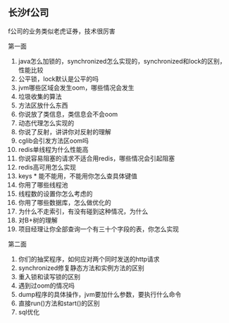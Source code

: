 ## 长沙f公司

f公司的业务类似老虎证券，技术很厉害



第一面

1. java怎么加锁的，synchronized怎么实现的，synchronized和lock的区别，性能比较
2. 公平锁，lock默认是公平的吗
3. jvm哪些区域会发生oom，哪些情况会发生
4. 垃圾收集的算法
5. 方法区放什么东西
6. 你说放了类信息，类信息会不会oom
7. 动态代理怎么实现的
8. 你说了反射，讲讲你对反射的理解
9. cglib会引发方法区oom吗
10. redis单线程为什么性能高
11. 你说容易阻塞的请求不适合用redis，哪些情况会引起阻塞
12. redis高可用怎么实现
13. keys * 能不能用，不能用你怎么查具体键值
14. 你用了哪些线程池
15. 线程数的设置你怎么考虑的
16. 你用了哪些数据库，怎么做优化的
17. 为什么不走索引，有没有碰到这种情况，为什么
18. 对B+树的理解
19. 项目经理让你全部查询一个有三十个字段的表，你怎么实现



第二面

1. 你们的抽奖程序，如何应对两个同时发送的http请求
2. synchronized修复静态方法和实例方法的区别
3. 重入锁和读写锁的区别
4. 遇到过oom的情况吗
5. dump程序的具体操作，jvm要加什么参数，要执行什么命令
6. 直接run()方法和start()的区别
7. sql优化

